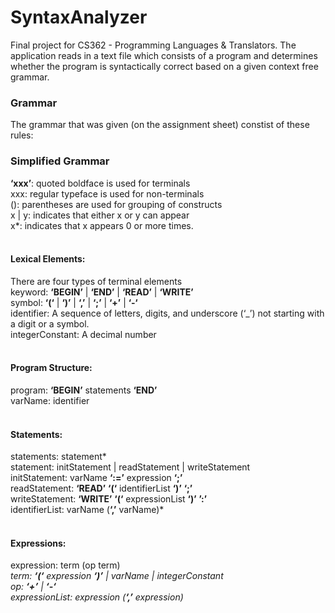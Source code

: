 # SyntaxAnalyzer
Final project for CS362 - Programming Languages &amp; Translators. The application reads in a text file which consists of a program and determines whether the program is syntactically correct based on a given context free grammar.
### Grammar
The grammar that was given (on the assignment sheet) constist of these rules:

### Simplified Grammar

**‘xxx’**: quoted boldface is used for terminals<br>
xxx: regular typeface is used for non-terminals<br>
(): parentheses are used for grouping of constructs<br>
x | y: indicates that either x or y can appear<br>
x*: indicates that x appears 0 or more times.<br>
<br>
#### Lexical Elements: <br>
There are four types of terminal elements<br>
keyword: **‘BEGIN’** | **‘END’** | **‘READ’** | **‘WRITE’**<br>
symbol: **‘(‘** | **‘)’** | **‘,’** | **‘;’** | **‘+’** | **‘-‘**<br>
identifier: A sequence of letters, digits, and underscore (‘_’) not starting with a digit or a symbol.<br>
integerConstant: A decimal number<br>
<br>
#### Program Structure:<br>
program: **‘BEGIN’** statements **‘END’**<br>
varName: identifier<br>
<br>
#### Statements:<br>
statements: statement*<br>
statement:  initStatement | readStatement | writeStatement<br>
initStatement: varName **‘:=’** expression **‘;’**<br>
readStatement: **‘READ’** **‘(‘** identifierList **‘)’** **‘;’**<br>
writeStatement: **‘WRITE’** **‘(‘** expressionList **‘)’** **’:’**<br>
identifierList: varName (**‘,’** varName)*<br>
<br>
#### Expressions:<br>
expression: term (op term)*<br>
term: **‘(‘** expression **‘)’** | varName | integerConstant<br>
op: **‘+’** | **‘-‘**<br>
expressionList: expression (**‘,’** expression)*<br>
<br>



